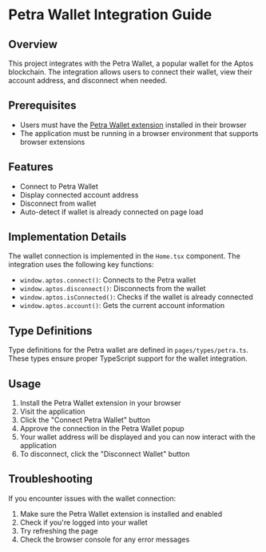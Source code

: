 # Petra Wallet Integration Guide

## Overview

This project integrates with the Petra Wallet, a popular wallet for the Aptos blockchain. The integration allows users to connect their wallet, view their account address, and disconnect when needed.

## Prerequisites

- Users must have the [Petra Wallet extension](https://petra.app/) installed in their browser
- The application must be running in a browser environment that supports browser extensions

## Features

- Connect to Petra Wallet
- Display connected account address
- Disconnect from wallet
- Auto-detect if wallet is already connected on page load

## Implementation Details

The wallet connection is implemented in the `Home.tsx` component. The integration uses the following key functions:

- `window.aptos.connect()`: Connects to the Petra wallet
- `window.aptos.disconnect()`: Disconnects from the wallet
- `window.aptos.isConnected()`: Checks if the wallet is already connected
- `window.aptos.account()`: Gets the current account information

## Type Definitions

Type definitions for the Petra wallet are defined in `pages/types/petra.ts`. These types ensure proper TypeScript support for the wallet integration.

## Usage

1. Install the Petra Wallet extension in your browser
2. Visit the application
3. Click the "Connect Petra Wallet" button
4. Approve the connection in the Petra Wallet popup
5. Your wallet address will be displayed and you can now interact with the application
6. To disconnect, click the "Disconnect Wallet" button

## Troubleshooting

If you encounter issues with the wallet connection:

1. Make sure the Petra Wallet extension is installed and enabled
2. Check if you're logged into your wallet
3. Try refreshing the page
4. Check the browser console for any error messages